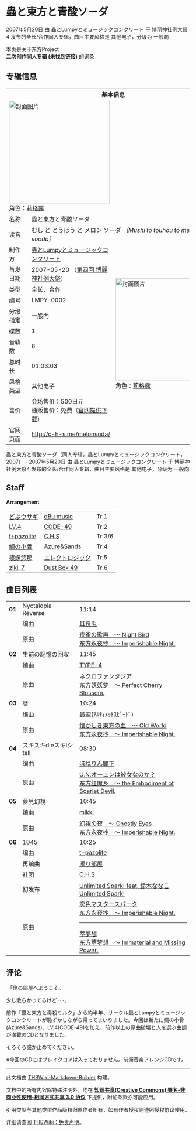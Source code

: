 # 蟲と東方と青酸ソーダ

<!-- source html: G:\repos\THBWiki-Markdown-Builder\THBWikiMarkdown\Temp\main\6\6e\ns0%3A%E8%9F%B2%E3%81%A8%E6%9D%B1%E6%96%B9%E3%81%A8%E9%9D%92%E9%85%B8%E3%82%BD%E3%83%BC%E3%83%80.html -->

2007年5月20日 由 蟲とLumpyとミュージックコンクリート 于 博丽神社例大祭4 发布的全长/合作同人专辑，曲目主要风格是 其他电子，分级为 一般向

本页是关于东方Project  
 **二次创作同人专辑 (未找到链接)** 的词条

## 专辑信息

<table><tbody><tr><th colspan="3">基本信息</th></tr><tr><td class="cover-artwork-mobile" colspan="2"><a href="./文件-蟲と東方と青酸ソーダ封面.jpg.md" class="image" title="封面图片"><img alt="封面图片" src="https://upload.thwiki.cc/thumb/0/0a/%E8%9F%B2%E3%81%A8%E6%9D%B1%E6%96%B9%E3%81%A8%E9%9D%92%E9%85%B8%E3%82%BD%E3%83%BC%E3%83%80%E5%B0%81%E9%9D%A2.jpg/276px-%E8%9F%B2%E3%81%A8%E6%9D%B1%E6%96%B9%E3%81%A8%E9%9D%92%E9%85%B8%E3%82%BD%E3%83%BC%E3%83%80%E5%B0%81%E9%9D%A2.jpg" decoding="async" loading="lazy" width="276" height="280" srcset="https://upload.thwiki.cc/thumb/0/0a/%E8%9F%B2%E3%81%A8%E6%9D%B1%E6%96%B9%E3%81%A8%E9%9D%92%E9%85%B8%E3%82%BD%E3%83%BC%E3%83%80%E5%B0%81%E9%9D%A2.jpg/414px-%E8%9F%B2%E3%81%A8%E6%9D%B1%E6%96%B9%E3%81%A8%E9%9D%92%E9%85%B8%E3%82%BD%E3%83%BC%E3%83%80%E5%B0%81%E9%9D%A2.jpg 1.5x, https://upload.thwiki.cc/0/0a/%E8%9F%B2%E3%81%A8%E6%9D%B1%E6%96%B9%E3%81%A8%E9%9D%92%E9%85%B8%E3%82%BD%E3%83%BC%E3%83%80%E5%B0%81%E9%9D%A2.jpg 2x" data-file-width="429" data-file-height="435"></a><div class="cover-char">角色：<a href="./莉格露·奈特巴格.md" title="莉格露·奈特巴格">莉格露</a></div></td>
</tr><tr><td class="label">名称</td><td colspan="2"> 蟲と東方と青酸ソーダ </td></tr><tr><td class="label">读音</td><td colspan="2"> むし と とうほう と メロン ソーダ <i>（Mushi to touhou to meron sooda）</i> </td></tr><tr><td class="label">制作方</td><td><a href="./蟲とLumpyとミュージックコンクリート.md" title="蟲とLumpyとミュージックコンクリート">蟲とLumpyとミュージックコンクリート</a></td><td class="cover-artwork" rowspan="10" style="min-width:280px;"><a href="./文件-蟲と東方と青酸ソーダ封面.jpg.md" class="image" title="封面图片"><img alt="封面图片" src="https://upload.thwiki.cc/thumb/0/0a/%E8%9F%B2%E3%81%A8%E6%9D%B1%E6%96%B9%E3%81%A8%E9%9D%92%E9%85%B8%E3%82%BD%E3%83%BC%E3%83%80%E5%B0%81%E9%9D%A2.jpg/276px-%E8%9F%B2%E3%81%A8%E6%9D%B1%E6%96%B9%E3%81%A8%E9%9D%92%E9%85%B8%E3%82%BD%E3%83%BC%E3%83%80%E5%B0%81%E9%9D%A2.jpg" decoding="async" loading="lazy" width="276" height="280" srcset="https://upload.thwiki.cc/thumb/0/0a/%E8%9F%B2%E3%81%A8%E6%9D%B1%E6%96%B9%E3%81%A8%E9%9D%92%E9%85%B8%E3%82%BD%E3%83%BC%E3%83%80%E5%B0%81%E9%9D%A2.jpg/414px-%E8%9F%B2%E3%81%A8%E6%9D%B1%E6%96%B9%E3%81%A8%E9%9D%92%E9%85%B8%E3%82%BD%E3%83%BC%E3%83%80%E5%B0%81%E9%9D%A2.jpg 1.5x, https://upload.thwiki.cc/0/0a/%E8%9F%B2%E3%81%A8%E6%9D%B1%E6%96%B9%E3%81%A8%E9%9D%92%E9%85%B8%E3%82%BD%E3%83%BC%E3%83%80%E5%B0%81%E9%9D%A2.jpg 2x" data-file-width="429" data-file-height="435"></a><div class="cover-char">角色：<a href="./莉格露·奈特巴格.md" title="莉格露·奈特巴格">莉格露</a></div></td>
</tr><tr><td class="label">首发日期</td><td>2007-05-20&#160;（<a href="/展会作品列表?e=%E5%8D%9A%E4%B8%BD%E7%A5%9E%E7%A4%BE%E4%BE%8B%E5%A4%A7%E7%A5%AD%234">第四回 博麗神社例大祭</a>）</td></tr><tr><td class="label">类型</td><td>全长，合作</td></tr><tr><td class="label">编号</td><td>LMPY-0002</td></tr><tr><td class="label">分级指定</td><td>一般向</td></tr><tr><td class="label">碟数</td><td>1</td></tr><tr><td class="label">音轨数</td><td>6</td></tr><tr><td class="label">总时长</td><td>01:03:03</td></tr><tr><td class="label">风格类型</td><td>其他电子</td></tr><tr><td class="label">售价</td><td>会场售价：500日元<br>通贩售价：免费（<a rel="nofollow" class="external text" href="http://www.c-h-s.me/lumpy/">官网提供下载</a>）</td></tr>
<tr><td class="label">官网页面</td><td colspan="2"><a rel="nofollow" class="external free" href="http://c-h-s.me/melonsoda/">http://c-h-s.me/melonsoda/</a></td></tr></tbody></table>

蟲と東方と青酸ソーダ（同人专辑，蟲とLumpyとミュージックコンクリート，2007） - 2007年5月20日 由 蟲とLumpyとミュージックコンクリート 于 博丽神社例大祭4 发布的全长/合作同人专辑，曲目主要风格是 其他电子，分级为 一般向

## Staff
  
 **Arrangement**   

<table><tbody><tr><td><a href="./どぶウサギ.md" title="どぶウサギ">どぶウサギ</a></td><td><a href="./dBu_music.md" title="dBu music">dBu music</a></td><td>Tr.1</td></tr><tr><td><a href="./LV.4.md" title="LV.4">LV.4</a></td><td><a href="./CODE-49.md" title="CODE-49">CODE-49</a></td><td>Tr.2</td></tr><tr><td><a href="./t+pazolite.md" title="t+pazolite">t+pazolite</a></td><td><a href="./C.H.S.md" title="C.H.S">C.H.S</a></td><td>Tr.3/6</td></tr><tr><td><a href="./鯛の小骨.md" title="鯛の小骨">鯛の小骨</a></td><td><a href="./Azure&Sands.md" title="Azure&amp;Sands">Azure&amp;Sands</a></td><td>Tr.4</td></tr><tr><td><a href="./篠螺悠那.md" title="篠螺悠那">篠螺悠那</a></td><td><a rel="nofollow" class="external text" href="http://www.lily-white.net/~electrogic/">エレクトロジック</a></td><td>Tr.5</td></tr><tr><td><a href="./ziki_7.md" title="ziki 7">ziki_7</a></td><td><a href="./Dust_Box_49.md" title="Dust Box 49">Dust Box 49</a></td><td>Tr.6</td></tr></tbody></table>



## 曲目列表

<table><tbody><tr><td id="1" class="infoYD"><b>01</b></td><td id="Nyctalopia_Reverse" colspan="2" class="title">Nyctalopia Reverse<span class="thcsearchlinks"><a rel="nofollow" class="external text" href="https://cd.thwiki.cc?arrange=耳長兎&amp;ogmusic=夜雀の歌声　～ Night Bird&amp;fromwiki=蟲と東方と青酸ソーダ"><span title="搜索相似同人曲"></span></a></span></td><td class="time">11:14</td></tr><tr><td class="left"></td><td class="label">编曲</td><td class="text" colspan="2"><a href="./耳長兎.md" class="mw-redirect" title="耳長兎">耳長兎</a><span class="thcsearchlinks"><a rel="nofollow" class="external text" href="https://cd.thwiki.cc?arrange=，耳長兎&amp;fromwiki=蟲と東方と青酸ソーダ"><span></span></a></span></td></tr><tr><td class="left"></td><td class="label">原曲</td><td class="text" colspan="2"><span class="thcsearchlinks"><a rel="nofollow" class="external text" href="https://cd.thwiki.cc?ogmusic=夜雀の歌声　～ Night Bird&amp;fromwiki=蟲と東方と青酸ソーダ"><span></span></a></span><div class="ogmusic"><a href="./夜雀の歌声_～_Night_Bird.md" class="mw-redirect" title="夜雀の歌声 ～ Night Bird">夜雀の歌声　～ Night Bird</a></div><div class="source"><a href="./东方永夜抄_～_Imperishable_Night..md" class="mw-redirect" title="东方永夜抄 ～ Imperishable Night.">东方永夜抄　～ Imperishable Night.</a></div></td></tr>
<tr><td id="2" class="infoYD"><b>02</b></td><td id="生前の記憶の回収" colspan="2" class="title">生前の記憶の回収<span class="thcsearchlinks"><a rel="nofollow" class="external text" href="https://cd.thwiki.cc?arrange=TYPE-4&amp;ogmusic=ネクロファンタジア&amp;fromwiki=蟲と東方と青酸ソーダ"><span title="搜索相似同人曲"></span></a></span></td><td class="time">11:45</td></tr><tr><td class="left"></td><td class="label">编曲</td><td class="text" colspan="2"><a href="./TYPE-4.md" class="mw-redirect" title="TYPE-4">TYPE-4</a><span class="thcsearchlinks"><a rel="nofollow" class="external text" href="https://cd.thwiki.cc?arrange=，TYPE-4&amp;fromwiki=蟲と東方と青酸ソーダ"><span></span></a></span></td></tr><tr><td class="left"></td><td class="label">原曲</td><td class="text" colspan="2"><span class="thcsearchlinks"><a rel="nofollow" class="external text" href="https://cd.thwiki.cc?ogmusic=ネクロファンタジア&amp;fromwiki=蟲と東方と青酸ソーダ"><span></span></a></span><div class="ogmusic"><a href="./ネクロファンタジア.md" class="mw-redirect" title="ネクロファンタジア">ネクロファンタジア</a></div><div class="source"><a href="./东方妖妖梦_～_Perfect_Cherry_Blossom..md" class="mw-redirect" title="东方妖妖梦 ～ Perfect Cherry Blossom.">东方妖妖梦　～ Perfect Cherry Blossom.</a></div></td></tr>
<tr><td id="3" class="infoYD"><b>03</b></td><td id="暦" colspan="2" class="title">暦<span class="thcsearchlinks"><a rel="nofollow" class="external text" href="https://cd.thwiki.cc?arrange=最速(ｱﾙﾃｨﾒｯﾄｽﾋﾟｰﾄﾞ)&amp;ogmusic=懐かしき東方の血　～ Old World&amp;fromwiki=蟲と東方と青酸ソーダ"><span title="搜索相似同人曲"></span></a></span></td><td class="time">10:24</td></tr><tr><td class="left"></td><td class="label">编曲</td><td class="text" colspan="2"><a href="./最速(ｱﾙﾃｨﾒｯﾄｽﾋﾟｰﾄﾞ).md" class="mw-redirect" title="最速(ｱﾙﾃｨﾒｯﾄｽﾋﾟｰﾄﾞ)">最速(ｱﾙﾃｨﾒｯﾄｽﾋﾟｰﾄﾞ)</a><span class="thcsearchlinks"><a rel="nofollow" class="external text" href="https://cd.thwiki.cc?arrange=，最速(ｱﾙﾃｨﾒｯﾄｽﾋﾟｰﾄﾞ)&amp;fromwiki=蟲と東方と青酸ソーダ"><span></span></a></span></td></tr><tr><td class="left"></td><td class="label">原曲</td><td class="text" colspan="2"><span class="thcsearchlinks"><a rel="nofollow" class="external text" href="https://cd.thwiki.cc?ogmusic=懐かしき東方の血　～ Old World&amp;fromwiki=蟲と東方と青酸ソーダ"><span></span></a></span><div class="ogmusic"><a href="./懐かしき東方の血_～_Old_World.md" class="mw-redirect" title="懐かしき東方の血 ～ Old World">懐かしき東方の血　～ Old World</a></div><div class="source"><a href="./东方永夜抄_～_Imperishable_Night..md" class="mw-redirect" title="东方永夜抄 ～ Imperishable Night.">东方永夜抄　～ Imperishable Night.</a></div></td></tr>
<tr><td id="4" class="infoYD"><b>04</b></td><td id="スキスキdieスキIシtell" colspan="2" class="title">スキスキdieスキIシtell<span class="thcsearchlinks"><a rel="nofollow" class="external text" href="https://cd.thwiki.cc?arrange=ぼねりん閣下&amp;ogmusic=U.N.オーエンは彼女なのか？&amp;fromwiki=蟲と東方と青酸ソーダ"><span title="搜索相似同人曲"></span></a></span></td><td class="time">08:30</td></tr><tr><td class="left"></td><td class="label">编曲</td><td class="text" colspan="2"><a href="./ぼねりん閣下.md" class="mw-redirect" title="ぼねりん閣下">ぼねりん閣下</a><span class="thcsearchlinks"><a rel="nofollow" class="external text" href="https://cd.thwiki.cc?arrange=，ぼねりん閣下&amp;fromwiki=蟲と東方と青酸ソーダ"><span></span></a></span></td></tr><tr><td class="left"></td><td class="label">原曲</td><td class="text" colspan="2"><span class="thcsearchlinks"><a rel="nofollow" class="external text" href="https://cd.thwiki.cc?ogmusic=U.N.オーエンは彼女なのか？&amp;fromwiki=蟲と東方と青酸ソーダ"><span></span></a></span><div class="ogmusic"><a href="./U.N.オーエンは彼女なのか？.md" class="mw-redirect" title="U.N.オーエンは彼女なのか？">U.N.オーエンは彼女なのか？</a></div><div class="source"><a href="./东方红魔乡_～_the_Embodiment_of_Scarlet_Devil..md" class="mw-redirect" title="东方红魔乡 ～ the Embodiment of Scarlet Devil.">东方红魔乡　～ the Embodiment of Scarlet Devil.</a></div></td></tr>
<tr><td id="5" class="infoYD"><b>05</b></td><td id="夢見幻視" colspan="2" class="title">夢見幻視<span class="thcsearchlinks"><a rel="nofollow" class="external text" href="https://cd.thwiki.cc?arrange=mikki&amp;ogmusic=幻視の夜　～ Ghostly Eyes&amp;fromwiki=蟲と東方と青酸ソーダ"><span title="搜索相似同人曲"></span></a></span></td><td class="time">10:45</td></tr><tr><td class="left"></td><td class="label">编曲</td><td class="text" colspan="2"><a href="./mikki.md" class="mw-redirect" title="mikki">mikki</a><span class="thcsearchlinks"><a rel="nofollow" class="external text" href="https://cd.thwiki.cc?arrange=，mikki&amp;fromwiki=蟲と東方と青酸ソーダ"><span></span></a></span></td></tr><tr><td class="left"></td><td class="label">原曲</td><td class="text" colspan="2"><span class="thcsearchlinks"><a rel="nofollow" class="external text" href="https://cd.thwiki.cc?ogmusic=幻視の夜　～ Ghostly Eyes&amp;fromwiki=蟲と東方と青酸ソーダ"><span></span></a></span><div class="ogmusic"><a href="./幻視の夜_～_Ghostly_Eyes.md" class="mw-redirect" title="幻視の夜 ～ Ghostly Eyes">幻視の夜　～ Ghostly Eyes</a></div><div class="source"><a href="./东方永夜抄_～_Imperishable_Night..md" class="mw-redirect" title="东方永夜抄 ～ Imperishable Night.">东方永夜抄　～ Imperishable Night.</a></div></td></tr>
<tr><td id="6" class="infoO"><b>06</b></td><td id="1045" colspan="2" class="title">1045<span class="thcsearchlinks"><a rel="nofollow" class="external text" href="https://cd.thwiki.cc?arrange=t+pazolite，濁り部屋&amp;ogmusic=恋色マスタースパーク，萃夢想&amp;fromwiki=蟲と東方と青酸ソーダ"><span title="搜索相似同人曲"></span></a></span></td><td class="time">10:25</td></tr><tr><td class="left"></td><td class="label">编曲</td><td class="text" colspan="2"><a href="./t+pazolite.md" title="t+pazolite">t+pazolite</a><span class="thcsearchlinks"><a rel="nofollow" class="external text" href="https://cd.thwiki.cc?arrange=，t+pazolite&amp;fromwiki=蟲と東方と青酸ソーダ"><span></span></a></span></td></tr><tr><td class="left"></td><td class="label">再编曲</td><td class="text" colspan="2"><a href="./濁り部屋.md" class="mw-redirect" title="濁り部屋">濁り部屋</a><span class="thcsearchlinks"><a rel="nofollow" class="external text" href="https://cd.thwiki.cc?arrange=濁り部屋&amp;fromwiki=蟲と東方と青酸ソーダ"><span></span></a></span></td></tr><tr><td class="left"></td><td class="label">社团</td><td class="text" colspan="2"><a href="./C.H.S.md" title="C.H.S">C.H.S</a></td></tr><tr><td class="left"></td><td class="label">初发布</td><td class="text" colspan="2"><a href="/Unlimited_Spark!#1" title="Unlimited Spark!">Unlimited Spark! feat. 鈴木ななこ</a><div class="source"><a href="./Unlimited_Spark!.md" title="Unlimited Spark!">Unlimited Spark!</a></div></td></tr><tr><td class="left"></td><td class="label">原曲</td><td class="text" colspan="2"><span class="thcsearchlinks"><a rel="nofollow" class="external text" href="https://cd.thwiki.cc?ogmusic=恋色マスタースパーク，萃夢想&amp;fromwiki=蟲と東方と青酸ソーダ"><span></span></a></span><div class="ogmusic"><a href="./恋色マスタースパーク.md" class="mw-redirect" title="恋色マスタースパーク">恋色マスタースパーク</a></div><div class="source"><a href="./东方永夜抄_～_Imperishable_Night..md" class="mw-redirect" title="东方永夜抄 ～ Imperishable Night.">东方永夜抄　～ Imperishable Night.</a></div><hr><div class="ogmusic"><a href="./萃夢想.md" class="mw-redirect" title="萃夢想">萃夢想</a></div><div class="source"><a href="./东方萃梦想_～_Immaterial_and_Missing_Power..md" class="mw-redirect" title="东方萃梦想 ～ Immaterial and Missing Power.">东方萃梦想　～ Immaterial and Missing Power.</a></div></td></tr></tbody></table>



## 评论

  
&#160;「俺の部屋へようこそ。  

少し散らかってるけど･･･」  

前作「蟲と東方と毒殺ミルク」から約半年、サークル蟲とLumpyとミュージックコンクリートが恥ずかしながら帰ってまいりました。今回は新たに鯛の小骨 (Azure&amp;Sands)、LV.4(CODE-49)を加え、前作以上の原曲破壊と人を選ぶ曲調が満載のCDとなりました。  

そろそろ誰か止めてください。  

  

※今回のCDにはブレイクコアは入っておりません。前衛音楽アレンジCDです。
  







---

此文档由 [THBWiki-Markdown-Builder](https://github.com/Delsin-Yu/THBWiki-Markdown-Builder) 构建。

文档中的所有内容除特殊注明外，均在 [**知识共享(Creative Commons) 署名-非商业性使用-相同方式共享 3.0 协议**](https://creativecommons.org/licenses/by-sa/3.0/deed.zh-hans) 下提供，附加条款亦可能应用。

引用类型与其他类型作品版权归原作者所有，如有作者授权则遵照授权协议使用。

详细请查阅 [THBWiki：免责声明](https://thbwiki.cc/THBWiki:%E5%85%8D%E8%B4%A3%E5%A3%B0%E6%98%8E)。

